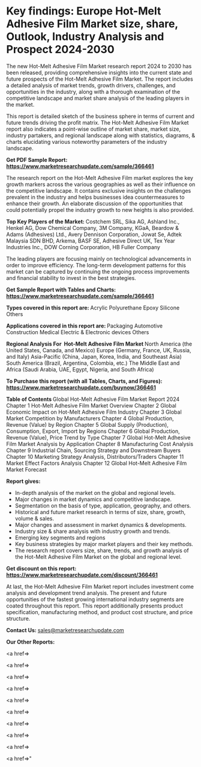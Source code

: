 # Key findings: Europe Hot-Melt Adhesive Film Market size, share, Outlook, Industry Analysis and Prospect 2024-2030

The new Hot-Melt Adhesive Film Market research report 2024 to 2030 has been released, providing comprehensive insights into the current state and future prospects of the Hot-Melt Adhesive Film Market. The report includes a detailed analysis of market trends, growth drivers, challenges, and opportunities in the industry, along with a thorough examination of the competitive landscape and market share analysis of the leading players in the market.

This report is detailed sketch of the business sphere in terms of current and future trends driving the profit matrix. The Hot-Melt Adhesive Film Market report also indicates a point-wise outline of market share, market size, industry partakers, and regional landscape along with statistics, diagrams, &amp; charts elucidating various noteworthy parameters of the industry landscape.

<strong><b>Get PDF Sample Report: <a href=https://www.marketresearchupdate.com/sample/366461>https://www.marketresearchupdate.com/sample/366461</a></b></strong>

The research report on the Hot-Melt Adhesive Film market explores the key growth markers across the various geographies as well as their influence on the competitive landscape. It contains exclusive insights on the challenges prevalent in the industry and helps businesses idea countermeasures to enhance their growth. An elaborate discussion of the opportunities that could potentially propel the industry growth to new heights is also provided.

<strong><b>Top Key Players of the Market:
</b></strong>Costchem SRL, Sika AG, Ashland Inc., Henkel AG, Dow Chemical Company, 3M Company, KGaA, Beardow & Adams (Adhesives) Ltd., Avery Dennison Corporation, Jowat Se, Adtek Malaysia SDN BHD, Arkema, BASF SE, Adhesive Direct UK, Tex Year Industries Inc., DOW Corning Corporation, HB Fuller Company<strong><b>
</b></strong>

The leading players are focusing mainly on technological advancements in order to improve efficiency. The long-term development patterns for this market can be captured by continuing the ongoing process improvements and financial stability to invest in the best strategies.

<strong><b>Get Sample Report with Tables and Charts: <a href=https://www.marketresearchupdate.com/sample/366461>https://www.marketresearchupdate.com/sample/366461</a></b></strong>

<strong><b>Types covered in this report are:
</b></strong>Acrylic
Polyurethane
Epoxy
Silicone
Others<strong><b>
</b></strong>

<strong><b>Applications covered in this report are:
</b></strong>Packaging
Automotive
Construction
Medical
Electric & Electronic devices
Others<strong><b>
</b></strong>

<strong><b>Regional Analysis For  Hot-Melt Adhesive Film Market</b></strong><strong><b>
</b></strong>North America (the United States, Canada, and Mexico)
Europe (Germany, France, UK, Russia, and Italy)
Asia-Pacific (China, Japan, Korea, India, and Southeast Asia)
South America (Brazil, Argentina, Colombia, etc.)
The Middle East and Africa (Saudi Arabia, UAE, Egypt, Nigeria, and South Africa)

<strong><b>To Purchase this report (with all Tables, Charts, and Figures): <a href=https://www.marketresearchupdate.com/buynow/366461>https://www.marketresearchupdate.com/buynow/366461</a></b></strong>

<strong><b>Table of Contents</b></strong><strong><b>
</b></strong>Global Hot-Melt Adhesive Film Market Report 2024
Chapter 1 Hot-Melt Adhesive Film Market Overview
Chapter 2 Global Economic Impact on Hot-Melt Adhesive Film Industry
Chapter 3 Global Market Competition by Manufacturers
Chapter 4 Global Production, Revenue (Value) by Region
Chapter 5 Global Supply (Production), Consumption, Export, Import by Regions
Chapter 6 Global Production, Revenue (Value), Price Trend by Type
Chapter 7 Global Hot-Melt Adhesive Film Market Analysis by Application
Chapter 8 Manufacturing Cost Analysis
Chapter 9 Industrial Chain, Sourcing Strategy and Downstream Buyers
Chapter 10 Marketing Strategy Analysis, Distributors/Traders
Chapter 11 Market Effect Factors Analysis
Chapter 12 Global Hot-Melt Adhesive Film Market Forecast

<strong><b>Report gives:</b></strong>

- In-depth analysis of the market on the global and regional levels.
- Major changes in market dynamics and competitive landscape.
- Segmentation on the basis of type, application, geography, and others.
- Historical and future market research in terms of size, share, growth, volume &amp; sales.
- Major changes and assessment in market dynamics &amp; developments.
- Industry size &amp; share analysis with industry growth and trends.
- Emerging key segments and regions
- Key business strategies by major market players and their key methods.
- The research report covers size, share, trends, and growth analysis of the Hot-Melt Adhesive Film Market on the global and regional level.

<strong><b>Get discount on this report: <a href=https://www.marketresearchupdate.com/discount/366461>https://www.marketresearchupdate.com/discount/366461</a></b></strong>

At last, the Hot-Melt Adhesive Film Market report includes investment come analysis and development trend analysis. The present and future opportunities of the fastest growing international industry segments are coated throughout this report. This report additionally presents product specification, manufacturing method, and product cost structure, and price structure.

<strong><b>Contact Us:
</b></strong>sales@marketresearchupdate.com

<strong>Our Other Reports:</strong>

<a href=></a>

<a href=></a>

<a href=></a>

<a href=></a>

<a href=></a>

<a href=></a>

<a href=></a>

<a href=></a>

<a href=></a>

<a href=></a>"
